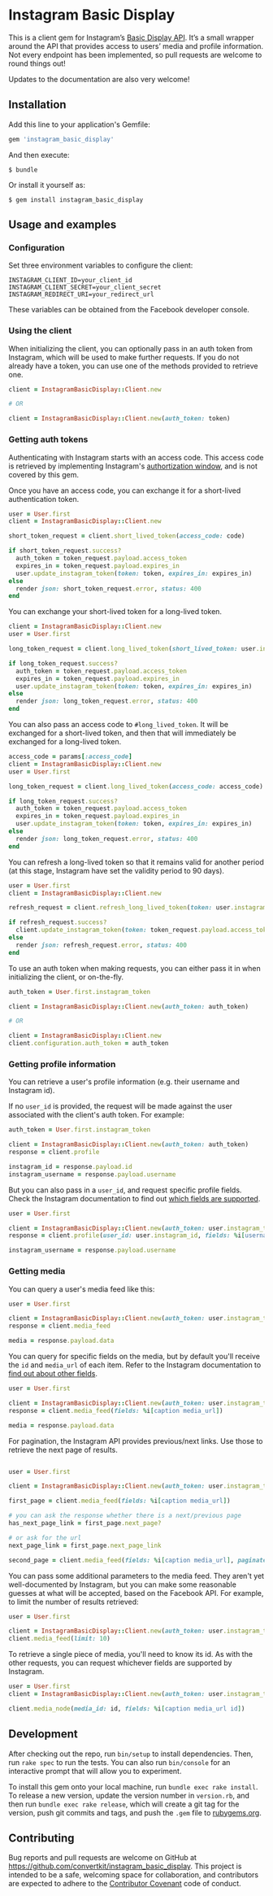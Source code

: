 # Instagram Basic Display

This is a client gem for Instagram’s [Basic Display API](https://developers.facebook.com/docs/instagram-basic-display-api/). It’s a small wrapper around the API that provides access to users’ media and profile information. Not every endpoint has been implemented, so pull requests are welcome to round things out!

Updates to the documentation are also very welcome!

## Installation

Add this line to your application's Gemfile:

```ruby
gem 'instagram_basic_display'
```

And then execute:

    $ bundle

Or install it yourself as:

    $ gem install instagram_basic_display

## Usage and examples

### Configuration

Set three environment variables to configure the client:

```
INSTAGRAM_CLIENT_ID=your_client_id
INSTAGRAM_CLIENT_SECRET=your_client_secret
INSTAGRAM_REDIRECT_URI=your_redirect_url
```

These variables can be obtained from the Facebook developer console.

### Using the client

When initializing the client, you can optionally pass in an auth token from Instagram, which will be used to make further requests. If you do not already have a token, you can use one of the methods provided to retrieve one.

```ruby
client = InstagramBasicDisplay::Client.new

# OR

client = InstagramBasicDisplay::Client.new(auth_token: token)
```

### Getting auth tokens

Authenticating with Instagram starts with an access code. This access code is retrieved by implementing Instagram's [authortization window](https://developers.facebook.com/docs/instagram-basic-display-api/overview#authorization-window), and is not covered by this gem.

Once you have an access code, you can exchange it for a short-lived authentication token.

```ruby
user = User.first
client = InstagramBasicDisplay::Client.new

short_token_request = client.short_lived_token(access_code: code)

if short_token_request.success?
  auth_token = token_request.payload.access_token
  expires_in = token_request.payload.expires_in
  user.update_instagram_token(token: token, expires_in: expires_in)
else
  render json: short_token_request.error, status: 400
end
```

You can exchange your short-lived token for a long-lived token.

```ruby
client = InstagramBasicDisplay::Client.new
user = User.first

long_token_request = client.long_lived_token(short_lived_token: user.instagram_token)

if long_token_request.success?
  auth_token = token_request.payload.access_token
  expires_in = token_request.payload.expires_in
  user.update_instagram_token(token: token, expires_in: expires_in)
else
  render json: long_token_request.error, status: 400
end
```

You can also pass an access code to `#long_lived_token`. It will be exchanged for a short-lived token, and then that will immediately be exchanged for a long-lived token.

```ruby
access_code = params[:access_code]
client = InstagramBasicDisplay::Client.new
user = User.first

long_token_request = client.long_lived_token(access_code: access_code)

if long_token_request.success?
  auth_token = token_request.payload.access_token
  expires_in = token_request.payload.expires_in
  user.update_instagram_token(token: token, expires_in: expires_in)
else
  render json: long_token_request.error, status: 400
end
```

You can refresh a long-lived token so that it remains valid for another period (at this stage, Instagram have set the validity period to 90 days).

```ruby
user = User.first
client = InstagramBasicDisplay::Client.new

refresh_request = client.refresh_long_lived_token(token: user.instagram_token)

if refresh_request.success?
  client.update_instagram_token(token: token_request.payload.access_token)
else
  render json: refresh_request.error, status: 400
end
```

To use an auth token when making requests, you can either pass it in when initializing the client,
or on-the-fly.

```ruby
auth_token = User.first.instagram_token

client = InstagramBasicDisplay::Client.new(auth_token: auth_token)

# OR

client = InstagramBasicDisplay::Client.new
client.configuration.auth_token = auth_token
```

### Getting profile information

You can retrieve a user's profile information (e.g. their username and Instagram id).

If no `user_id` is provided, the request will be made against the user associated with the client's auth token. For example:

```ruby
auth_token = User.first.instagram_token

client = InstagramBasicDisplay::Client.new(auth_token: auth_token)
response = client.profile

instagram_id = response.payload.id
instagram_username = response.payload.username
```

But you can also pass in a `user_id`, and request specific profile fields. Check the Instagram documentation to find out [which fields are supported](https://developers.facebook.com/docs/instagram-basic-display-api/reference/user#fields).

```ruby
user = User.first

client = InstagramBasicDisplay::Client.new(auth_token: user.instagram_token)
response = client.profile(user_id: user.instagram_id, fields: %i[username])

instagram_username = response.payload.username
```

### Getting media

You can query a user's media feed like this:

```ruby
user = User.first

client = InstagramBasicDisplay::Client.new(auth_token: user.instagram_token)
response = client.media_feed

media = response.payload.data
```

You can query for specific fields on the media, but by default you'll receive the `id` and `media_url` of each item. Refer to the Instagram documentation to [find out about other fields](https://developers.facebook.com/docs/instagram-basic-display-api/reference/media/).

```ruby
user = User.first

client = InstagramBasicDisplay::Client.new(auth_token: user.instagram_token)
response = client.media_feed(fields: %i[caption media_url])

media = response.payload.data
```

For pagination, the Instagram API provides previous/next links. Use those to retrieve the next page of results.

```ruby

user = User.first

client = InstagramBasicDisplay::Client.new(auth_token: user.instagram_token)

first_page = client.media_feed(fields: %i[caption media_url])

# you can ask the response whether there is a next/previous page
has_next_page_link = first_page.next_page?

# or ask for the url
next_page_link = first_page.next_page_link

second_page = client.media_feed(fields: %i[caption media_url], paginated_url: next_page_link)
```

You can pass some additional parameters to the media feed. They aren't yet well-documented by Instagram, but you can make some reasonable guesses at what will be accepted, based on the Facebook API. For example, to limit the number of results retrieved:

```ruby
user = User.first

client = InstagramBasicDisplay::Client.new(auth_token: user.instagram_token)
client.media_feed(limit: 10)
```

To retrieve a single piece of media, you'll need to know its id. As with the other requests, you can request whichever fields are supported by Instagram.

```ruby
user = User.first
client = InstagramBasicDisplay::Client.new(auth_token: user.instagram_token)

client.media_node(media_id: id, fields: %i[caption media_url id])
```

## Development

After checking out the repo, run `bin/setup` to install dependencies. Then, run `rake spec` to run the tests. You can also run `bin/console` for an interactive prompt that will allow you to experiment.

To install this gem onto your local machine, run `bundle exec rake install`. To release a new version, update the version number in `version.rb`, and then run `bundle exec rake release`, which will create a git tag for the version, push git commits and tags, and push the `.gem` file to [rubygems.org](https://rubygems.org).

## Contributing

Bug reports and pull requests are welcome on GitHub at https://github.com/convertkit/instagram_basic_display. This project is intended to be a safe, welcoming space for collaboration, and contributors are expected to adhere to the [Contributor Covenant](http://contributor-covenant.org) code of conduct.
